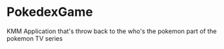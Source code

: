 # PokedexGame
KMM Application that's throw back to the who's the pokemon part of the pokemon TV series
